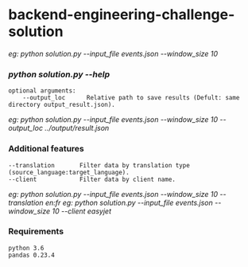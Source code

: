 # backend-engineering-challenge-solution

*eg: python solution.py --input_file events.json --window_size 10*

### _python solution.py --help_

```
optional arguments:
    --output_loc      Relative path to save results (Defult: same directory output_result.json).
```
*eg: python solution.py --input_file events.json --window_size 10 --output_loc ../output/result.json*

### Additional features
    --translation       Filter data by translation type (source_language:target_language).
    --client            Filter data by client name.


*eg: python solution.py --input_file events.json --window_size 10 --translation en:fr*
*eg: python solution.py --input_file events.json --window_size 10 --client easyjet*

### Requirements
    python 3.6
    pandas 0.23.4